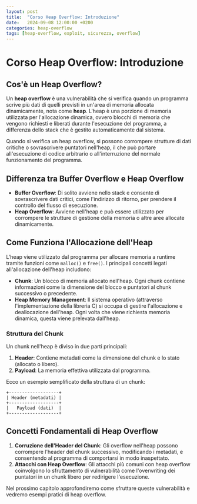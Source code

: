 ```yaml
---
layout: post
title:  "Corso Heap Overflow: Introduzione"
date:   2024-09-08 12:00:00 +0200
categories: heap-overflow
tags: [heap-overflow, exploit, sicurezza, overflow]
---
```


# Corso Heap Overflow: Introduzione

## Cos'è un Heap Overflow?

Un **heap overflow** è una vulnerabilità che si verifica quando un programma scrive più dati di quelli previsti in un'area di memoria allocata dinamicamente, nota come **heap**. L'heap è una porzione di memoria utilizzata per l'allocazione dinamica, ovvero blocchi di memoria che vengono richiesti e liberati durante l'esecuzione del programma, a differenza dello stack che è gestito automaticamente dal sistema.

Quando si verifica un heap overflow, si possono corrompere strutture di dati critiche o sovrascrivere puntatori nell'heap, il che può portare all'esecuzione di codice arbitrario o all'interruzione del normale funzionamento del programma.

## Differenza tra Buffer Overflow e Heap Overflow

- **Buffer Overflow**: Di solito avviene nello stack e consente di sovrascrivere dati critici, come l'indirizzo di ritorno, per prendere il controllo del flusso di esecuzione.
- **Heap Overflow**: Avviene nell'heap e può essere utilizzato per corrompere le strutture di gestione della memoria o altre aree allocate dinamicamente.

## Come Funziona l'Allocazione dell'Heap

L'heap viene utilizzato dal programma per allocare memoria a runtime tramite funzioni come `malloc()` e `free()`. I principali concetti legati all'allocazione dell'heap includono:

- **Chunk**: Un blocco di memoria allocato nell'heap. Ogni chunk contiene informazioni come la dimensione del blocco e puntatori al chunk successivo o precedente.
- **Heap Memory Management**: Il sistema operativo (attraverso l'implementazione della libreria C) si occupa di gestire l'allocazione e deallocazione dell'heap. Ogni volta che viene richiesta memoria dinamica, questa viene prelevata dall'heap.

### Struttura del Chunk

Un chunk nell'heap è diviso in due parti principali:

1. **Header**: Contiene metadati come la dimensione del chunk e lo stato (allocato o libero).
2. **Payload**: La memoria effettiva utilizzata dal programma.

Ecco un esempio semplificato della struttura di un chunk:

```
+-------------------+
| Header (metadati) |
+-------------------+
|   Payload (dati)  |
+-------------------+
```

## Concetti Fondamentali di Heap Overflow

1. **Corruzione dell'Header del Chunk**: Gli overflow nell'heap possono corrompere l'header del chunk successivo, modificando i metadati, e consentendo al programma di comportarsi in modo inaspettato.
2. **Attacchi con Heap Overflow**: Gli attacchi più comuni con heap overflow coinvolgono lo sfruttamento di vulnerabilità come l'overwriting dei puntatori in un chunk libero per redirigere l'esecuzione.

Nel prossimo capitolo approfondiremo come sfruttare queste vulnerabilità e vedremo esempi pratici di heap overflow.

